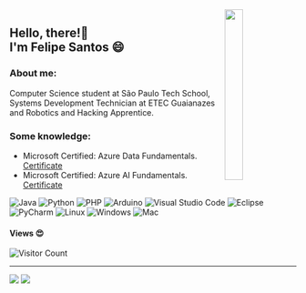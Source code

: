 <img align="right" width="25%" height="300" src="https://user-images.githubusercontent.com/72233926/157355899-e3ac56ea-59f2-4e63-8d1d-005bc10ab458.gif">

<h2> 
  Hello, there!🤩 <br>
  I'm Felipe Santos 😄
</h2>

<h3> About me: </h3>
Computer Science student at São Paulo Tech School, Systems Development Technician at ETEC Guaianazes and Robotics and Hacking Apprentice.

<h3>Some knowledge: </h3>

- Microsoft Certified: Azure Data Fundamentals. [Certificate](https://www.credly.com/badges/1b533ff8-529a-4fa1-8a32-989f5eba6d63)
- Microsoft Certified: Azure AI Fundamentals. [Certificate](https://www.credly.com/badges/62724d82-b553-4319-8be1-cd06b0b9cc96)

![Java](https://img.shields.io/badge/Java-8b4513?style=for-the-badge&logo=java&logoColor=white)
![Python](https://img.shields.io/badge/Python-fde910?style=for-the-badge&logo=python&logoColor=white)
![PHP](https://img.shields.io/badge/PHP-8401b8?style=for-the-badge&logo=php&logoColor=white)
![Arduino](https://img.shields.io/badge/Arduino-24bcc7?style=for-the-badge&logo=Arduino&logoColor=white)
![Visual Studio Code](https://img.shields.io/badge/VsCode-174367?style=for-the-badge&logo=visualstudiocode&logoColor=white)
![Eclipse](https://img.shields.io/badge/Eclipse-191970?style=for-the-badge&logo=eclipse&logoColor=white)
![PyCharm](https://img.shields.io/badge/PyCharm-10e756?style=for-the-badge&logo=PyCharm&logoColor=white)
![Linux](https://img.shields.io/badge/Linux-E95420?style=for-the-badge&logo=linux&logoColor=white)
![Windows](https://img.shields.io/badge/Windows-0078D6?style=for-the-badge&logo=windows&logoColor=white)
![Mac](https://img.shields.io/badge/Mac-999999?style=for-the-badge&logo=apple&logoColor=white)

#### Views 😍
![Visitor Count](https://profile-counter.glitch.me/Felipesco/count.svg)

---

[![](https://github-readme-stats.vercel.app/api/top-langs/?username=Felipesco&langs_count=10&layout=compact&theme=radical&custom_title=Languages&hide_border=true)](https://github.com/Felipesco)
[![](https://github-readme-stats.vercel.app/api?username=Felipesco&show_icons=true&theme=radical&hide_border=true)](https://github.com/Felipesco)
